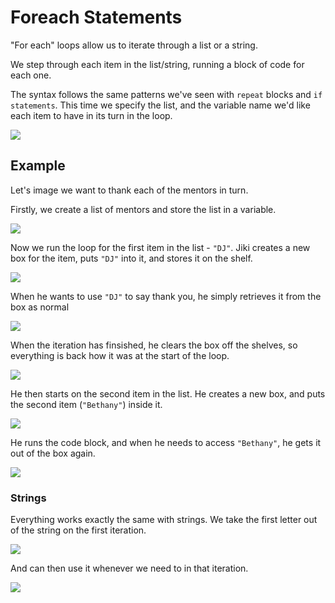 # Foreach Statements

"For each" loops allow us to iterate through a list or a string.

We step through each item in the list/string, running a block of code for each one.

The syntax follows the same patterns we've seen with `repeat` blocks and `if statements`.
This time we specify the list, and the variable name we'd like each item to have in its turn in the loop.

<img src="https://assets.exercism.org/bootcamp/diagrams/foreach-syntax.png" class="diagram"/>

## Example

Let's image we want to thank each of the mentors in turn.

Firstly, we create a list of mentors and store the list in a variable.

<img src="https://assets.exercism.org/bootcamp/diagrams/foreach-set-mentors.png" class="diagram"/>

Now we run the loop for the first item in the list - `"DJ"`.
Jiki creates a new box for the item, puts `"DJ"` into it, and stores it on the shelf.

<img src="https://assets.exercism.org/bootcamp/diagrams/foreach-step-1-1.png" class="diagram"/>

When he wants to use `"DJ"` to say thank you, he simply retrieves it from the box as normal

<img src="https://assets.exercism.org/bootcamp/diagrams/foreach-step-1-2.png" class="diagram"/>

When the iteration has finsished, he clears the box off the shelves, so everything is back how it was at the start of the loop.

<img src="https://assets.exercism.org/bootcamp/diagrams/foreach-step-1-3.png" class="diagram"/>

He then starts on the second item in the list.
He creates a new box, and puts the second item (`"Bethany"`) inside it.

<img src="https://assets.exercism.org/bootcamp/diagrams/foreach-step-2-1.png" class="diagram"/>

He runs the code block, and when he needs to access `"Bethany"`, he gets it out of the box again.

<img src="https://assets.exercism.org/bootcamp/diagrams/foreach-step-2-2.png" class="diagram"/>

### Strings

Everything works exactly the same with strings.
We take the first letter out of the string on the first iteration.

<img src="https://assets.exercism.org/bootcamp/diagrams/foreach-strings-1.png" class="diagram"/>

And can then use it whenever we need to in that iteration.

<img src="https://assets.exercism.org/bootcamp/diagrams/foreach-strings-2.png" class="diagram"/>
